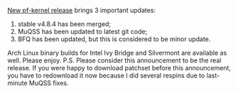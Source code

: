 [New pf-kernel release](https://pf.natalenko.name/sources/4.8/patch-4.8-pf3.xz) brings 3 important updates: 

  1. stable v4.8.4 has been merged;
  2. MuQSS has been updated to latest git code;
  3. BFQ has been updated, but this is considered to be minor update.

Arch Linux binary builds for Intel Ivy Bridge and Silvermont are available as well. Please enjoy. P.S. Please consider this announcement to be the real release. If you were happy to download patchset before this announcement, you have to redownload it now because I did several respins due to last-minute MuQSS fixes.
